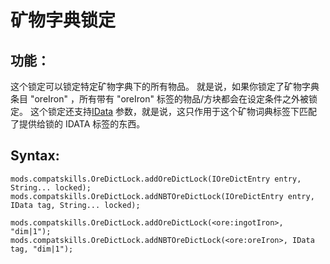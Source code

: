 # 矿物字典锁定

## 功能：
这个锁定可以锁定特定矿物字典下的所有物品。 就是说，如果你锁定了矿物字典条目 "oreIron" ，所有带有 "oreIron" 标签的物品/方块都会在设定条件之外被锁定。 这个锁定还支持[IData](/Vanilla/Data/IData/) 参数，就是说，这只作用于这个矿物词典标签下匹配了提供给锁的 IDATA 标签的东西。

## Syntax:
```
mods.compatskills.OreDictLock.addOreDictLock(IOreDictEntry entry, String... locked);
mods.compatskills.OreDictLock.addNBTOreDictLock(IOreDictEntry entry, IData tag, String... locked);

mods.compatskills.OreDictLock.addOreDictLock(<ore:ingotIron>, "dim|1");
mods.compatskills.OreDictLock.addNBTOreDictLock(<ore:oreIron>, IData tag, "dim|1");
```